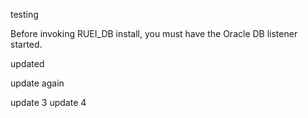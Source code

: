 testing

Before invoking RUEI_DB install, you must have the Oracle DB listener started.

updated

update again

update 3
update 4
